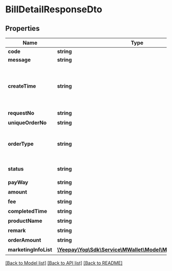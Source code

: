 # BillDetailResponseDto

## Properties
Name | Type | Description | Notes
------------ | ------------- | ------------- | -------------
**code** | **string** |  | [optional] 
**message** | **string** |  | [optional] 
**createTime** | **string** | &lt;p&gt;订单创建时间&lt;/p&gt; &lt;div data-page-id&#x3D;\&quot;PAIVdmdabo9DDcxbHUWcsiHvn7b\&quot; data-docx-has-block-data&#x3D;\&quot;false\&quot;&gt; &lt;div class&#x3D;\&quot; old-record-id-Gkucd8266oYWk2xKIwfcrH8GnOg\&quot;&gt;（yyyy-MM-dd HH:mm:ss）&lt;/div&gt; &lt;/div&gt; | [optional] 
**requestNo** | **string** | &lt;p&gt;商户请求号&lt;/p&gt; | [optional] 
**uniqueOrderNo** | **string** | &lt;p&gt;易宝唯一订单号&lt;/p&gt; | [optional] 
**orderType** | **string** | &lt;p&gt;订单类型&lt;/p&gt; 可选项如下: WITHDRAW:提现 RECHARGE:充值 PAYMENT:支付 DIVIDE:分账 DIVIDE_REFUND:分账退回 REFUND:退款 PAYMENT_MANAGE:管理费 BONUS:红包 | 
**status** | **string** | &lt;p&gt;订单状态&lt;/p&gt; 可选项如下: PROCESSING:处理中 SUCCESS:成功 FAIL:失败 | 
**payWay** | **string** | &lt;p&gt;交易渠道&lt;/p&gt; | [optional] 
**amount** | **string** | &lt;p&gt;订单金额&lt;/p&gt; &lt;p&gt;（精确到2位小数）&lt;/p&gt; | [optional] 
**fee** | **string** | &lt;p&gt;手续费金额&lt;/p&gt; | [optional] 
**completedTime** | **string** | &lt;p&gt;订单完成时间&lt;/p&gt; | [optional] 
**productName** | **string** | &lt;p&gt;产品名称&lt;/p&gt; | [optional] 
**remark** | **string** | &lt;p&gt;备注信息&lt;/p&gt; | [optional] 
**orderAmount** | **string** | &lt;p&gt;订单金额&lt;/p&gt; | [optional] 
**marketingInfoList** | [**\Yeepay\Yop\Sdk\Service\MWallet\Model\MarketingInfoModel[]**](MarketingInfoModel.md) | &lt;p&gt;营销列表&lt;/p&gt; | [optional] 

[[Back to Model list]](../README.md#documentation-for-models) [[Back to API list]](../README.md#documentation-for-api-endpoints) [[Back to README]](../README.md)


